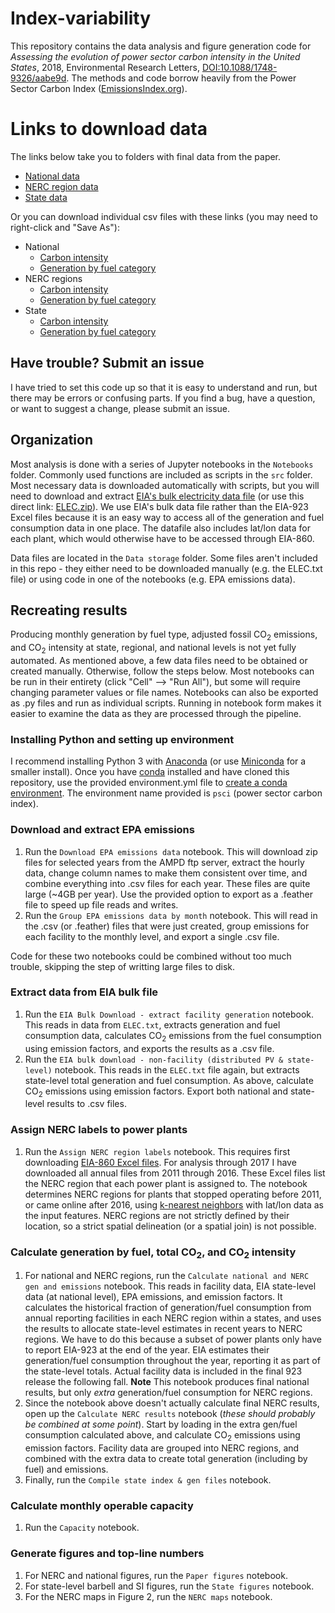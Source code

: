 # Index-variability
This repository contains the data analysis and figure generation code for *Assessing the evolution of power sector carbon intensity in the United States*, 2018, Environmental Research Letters, [DOI:10.1088/1748-9326/aabe9d](https://doi.org/10.1088/1748-9326/aabe9d). The methods and code borrow heavily from the Power Sector Carbon Index ([EmissionsIndex.org](https://www.emissionsindex.org)).

# Links to download data
The links below take you to folders with final data from the paper.
- [National data](https://github.com/gschivley/carbon-index/tree/master/Data%20storage/National%20data)
- [NERC region data](https://github.com/gschivley/carbon-index/tree/master/Data%20storage/final%20NERC%20data)
- [State data](https://github.com/gschivley/carbon-index/tree/master/Data%20storage/final%20state%20data)

Or you can download individual csv files with these links (you may need to right-click and "Save As"):
- National
    - [Carbon intensity](https://github.com/gschivley/carbon-index/raw/master/Data%20storage/National%20data/National%20index%202018-03-06.csv)
    - [Generation by fuel category](https://github.com/gschivley/carbon-index/raw/master/Data%20storage/National%20data/National%20generation%202018-03-06.csv)
- NERC regions
    - [Carbon intensity](https://github.com/gschivley/carbon-index/raw/master/Data%20storage/final%20NERC%20data/NERC%20gen%20emissions%20and%20index%202018-03-06.csv)
    - [Generation by fuel category](https://github.com/gschivley/carbon-index/raw/master/Data%20storage/final%20NERC%20data/NERC%20generation%202018-03-06.csv)
- State
    - [Carbon intensity](https://github.com/gschivley/carbon-index/raw/master/Data%20storage/final%20state%20data/Monthly%20index%20states%202018-03-06.csv)
    - [Generation by fuel category](https://github.com/gschivley/carbon-index/raw/master/Data%20storage/final%20state%20data/Monthly%20generation%20states%202018-03-06.csv)

## Have trouble? Submit an issue
I have tried to set this code up so that it is easy to understand and run, but there may be errors or confusing parts. If you find a bug, have a question, or want to suggest a change, please submit an issue.

## Organization
Most analysis is done with a series of Jupyter notebooks in the `Notebooks` folder. Commonly used functions are included as scripts in the `src` folder. Most necessary data is downloaded automatically with scripts, but you will need to download and extract [EIA's bulk electricity data file](https://www.eia.gov/opendata/bulkfiles.php) (or use this direct link: [ELEC.zip](http://api.eia.gov/bulk/ELEC.zip)). We use EIA's bulk data file rather than the EIA-923 Excel files because it is an easy way to access all of the generation and fuel consumption data in one place. The datafile also includes lat/lon data for each plant, which would otherwise have to be accessed through EIA-860.

Data files are located in the `Data storage` folder. Some files aren't included in this repo - they either need to be downloaded manually (e.g. the ELEC.txt file) or using code in one of the notebooks (e.g. EPA emissions data).

## Recreating results
Producing monthly generation by fuel type, adjusted fossil CO<sub>2</sub> emissions, and CO<sub>2</sub> intensity at state, regional, and national levels is not yet fully automated. As mentioned above, a few data files need to be obtained or created manually. Otherwise, follow the steps below. Most notebooks can be run in their entirety (click "Cell" --> "Run All"), but some will require changing parameter values or file names. Notebooks can also be exported as .py files and run as individual scripts. Running in notebook form makes it easier to examine the data as they are processed through the pipeline.

### Installing Python and setting up environment
I recommend installing Python 3 with [Anaconda](https://www.anaconda.com/download) (or use [Miniconda](https://conda.io/miniconda.html) for a smaller install). Once you have [conda](https://conda.io/docs/user-guide/overview.html) installed and have cloned this repository, use the provided environment.yml file to [create a conda environment](https://conda.io/docs/user-guide/tasks/manage-environments.html#creating-an-environment-from-an-environment-yml-file). The environment name provided is `psci` (power sector carbon index).

### Download and extract EPA emissions
1. Run the `Download EPA emissions data` notebook. This will download zip files for selected years from the AMPD ftp server, extract the hourly data, change column names to make them consistent over time, and combine everything into .csv files for each year. These files are quite large (~4GB per year). Use the provided option to export as a .feather file to speed up file reads and writes.
2. Run the `Group EPA emissions data by month` notebook. This will read in the .csv (or .feather) files that were just created, group emissions for each facility to the monthly level, and export a single .csv file.

Code for these two notebooks could be combined without too much trouble, skipping the step of writting large files to disk.

### Extract data from EIA bulk file
1. Run the `EIA Bulk Download - extract facility generation` notebook. This reads in data from `ELEC.txt`, extracts generation and fuel consumption data, calculates CO<sub>2</sub> emissions from the fuel consumption using emission factors, and exports the results as a .csv file.
2. Run the `EIA bulk download - non-facility (distributed PV & state-level)` notebook. This reads in the `ELEC.txt` file again, but extracts state-level total generation and fuel consumption. As above, calculate CO<sub>2</sub> emissions using emission factors. Export both national and state-level results to .csv files.

### Assign NERC labels to power plants
1. Run the `Assign NERC region labels` notebook. This requires first downloading [EIA-860 Excel files](https://www.eia.gov/electricity/data/eia860/). For analysis through 2017 I have downloaded all annual files from 2011 through 2016. These Excel files list the NERC region that each power plant is assigned to. The notebook determines NERC regions for plants that stopped operating before 2011, or came online after 2016, using [k-nearest neighbors](https://en.wikipedia.org/wiki/K-nearest_neighbors_algorithm) with lat/lon data as the input features. NERC regions are not strictly defined by their location, so a strict spatial delineation (or a spatial join) is not possible.

### Calculate generation by fuel, total CO<sub>2</sub>, and CO<sub>2</sub> intensity
1. For national and NERC regions, run the `Calculate national and NERC gen and emissions` notebook. This reads in facility data, EIA state-level data (at national level), EPA emissions, and emission factors. It calculates the historical fraction of generation/fuel consumption from annual reporting facilities in each NERC region within a states, and uses the results to allocate state-level estimates in recent years to NERC regions. We have to do this because a subset of power plants only have to report EIA-923 at the end of the year. EIA estimates their generation/fuel consumption throughout the year, reporting it as part of the state-level totals. Actual facility data is included in the final 923 release the following fall. **Note** This notebook produces final national results, but only *extra* generation/fuel consumption for NERC regions.
2. Since the notebook above doesn't actually calculate final NERC results, open up the `Calculate NERC results` notebook (*these should probably be combined at some point*). Start by loading in the extra gen/fuel consumption calculated above, and calculate CO<sub>2</sub> emissions using emission factors. Facility data are grouped into NERC regions, and combined with the extra data to create total generation (including by fuel) and emissions.
3. Finally, run the `Compile state index & gen files` notebook.

### Calculate monthly operable capacity
1. Run the `Capacity` notebook.

### Generate figures and top-line numbers
1. For NERC and national figures, run the `Paper figures` notebook.
2. For state-level barbell and SI figures, run the `State figures` notebook.
3. For the NERC maps in Figure 2, run the `NERC maps` notebook.
